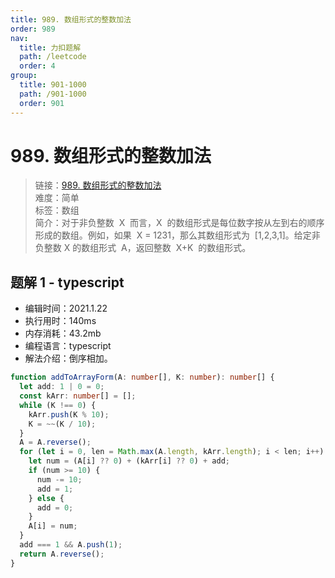 ```yaml
---
title: 989. 数组形式的整数加法
order: 989
nav:
  title: 力扣题解
  path: /leetcode
  order: 4
group:
  title: 901-1000
  path: /901-1000
  order: 901
---
```


# 989. 数组形式的整数加法

> 链接：[989. 数组形式的整数加法](https://leetcode-cn.com/problems/add-to-array-form-of-integer/)  
> 难度：简单  
> 标签：数组  
> 简介：对于非负整数  X  而言，X  的数组形式是每位数字按从左到右的顺序形成的数组。例如，如果  X = 1231，那么其数组形式为  [1,2,3,1]。给定非负整数 X 的数组形式  A，返回整数  X+K  的数组形式。

## 题解 1 - typescript

- 编辑时间：2021.1.22
- 执行用时：140ms
- 内存消耗：43.2mb
- 编程语言：typescript
- 解法介绍：倒序相加。

```typescript
function addToArrayForm(A: number[], K: number): number[] {
  let add: 1 | 0 = 0;
  const kArr: number[] = [];
  while (K !== 0) {
    kArr.push(K % 10);
    K = ~~(K / 10);
  }
  A = A.reverse();
  for (let i = 0, len = Math.max(A.length, kArr.length); i < len; i++) {
    let num = (A[i] ?? 0) + (kArr[i] ?? 0) + add;
    if (num >= 10) {
      num -= 10;
      add = 1;
    } else {
      add = 0;
    }
    A[i] = num;
  }
  add === 1 && A.push(1);
  return A.reverse();
}
```
